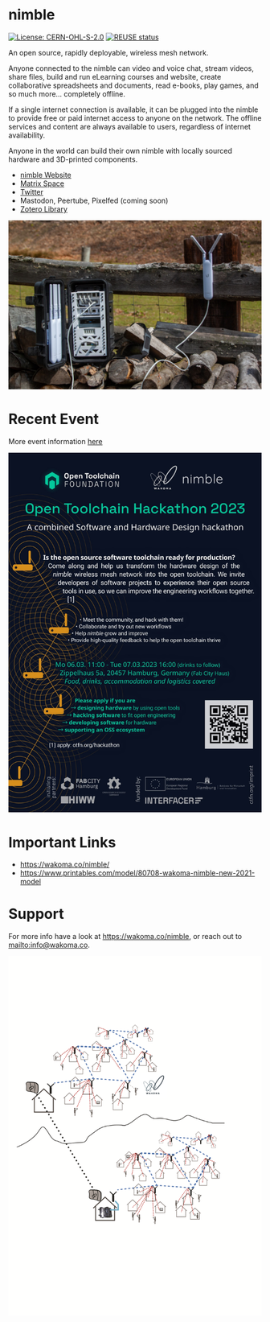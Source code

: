 <!--
SPDX-FileCopyrightText: 2020-2023 Eric Nitschke <eric@wakoma.co>
SPDX-FileCopyrightText: 2023 Robin Vobruba <hoijui.quaero@gmail.com>

SPDX-License-Identifier: CERN-OHL-S-2.0
-->

# nimble

[![License: CERN-OHL-S-2.0](
    https://img.shields.io/badge/License-CERN--OHL--S--2.0-blue.svg)](
    https://spdx.org/licenses/CERN-OHL-S-2.0.html)
[![REUSE status](
    https://api.reuse.software/badge/github.com/Wakoma/nimble)](
    https://api.reuse.software/info/github.com/Wakoma/nimble)

An open source, rapidly deployable, wireless mesh network.

Anyone connected to the nimble can video and voice chat,
stream videos, share files, build and run eLearning courses and website,
create collaborative spreadsheets and documents, read e-books, play games,
and so much more…
completely offline.

If a single internet connection is available,
it can be plugged into the nimble to provide free or paid internet access
to anyone on the network.
The offline services and content are always available to users,
regardless of internet availability.

Anyone in the world can build their own nimble
with locally sourced hardware and 3D-printed components.

* [nimble Website](https://wakoma.co/nimble/)
* [Matrix Space](https://matrix.to/#/!JWutrWVlqsuiauWbPf:wakoma.net?via=wakoma.net)
* [Twitter](https://twitter.com/WakomaInc)
* Mastodon, Peertube, Pixelfed (coming soon)
* [Zotero Library](https://www.zotero.org/groups/2403673/communitynetworks/library)

![Nimble model m 36](res/assets/media/img/Model_M/Large/36.jpg)

# Recent Event

More event information [here](https://otfn.org/hackathon/)

![Hackathon](res/assets/media/img/OTFNhackathon.jpeg)

# Important Links

* <https://wakoma.co/nimble/>
* <https://www.printables.com/model/80708-wakoma-nimble-new-2021-model>

# Support

For more info have a look at <https://wakoma.co/nimble>,
or reach out to <mailto:info@wakoma.co>.

![Mesh](gen/media/img/mesh_big.png)
